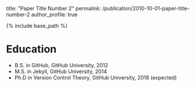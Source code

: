 
title: "Paper Title Number 2"
permalink: /publication/2010-10-01-paper-title-number-2
author_profile: true


{% include base_path %}

Education
======
* B.S. in GitHub, GitHub University, 2012
* M.S. in Jekyll, GitHub University, 2014
* Ph.D in Version Control Theory, GitHub University, 2018 (expected)
